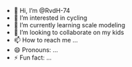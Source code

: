 - 👋 Hi, I’m @RvdH-74
- 👀 I’m interested in cycling
- 🌱 I’m currently learning scale modeling
- 💞️ I’m looking to collaborate on my kids
- 📫 How to reach me ...
- 😄 Pronouns: ...
- ⚡ Fun fact: ...

<!---
RvdH-74/RvdH-74 is a ✨ special ✨ repository because its `README.md` (this file) appears on your GitHub profile.
You can click the Preview link to take a look at your changes.
--->
